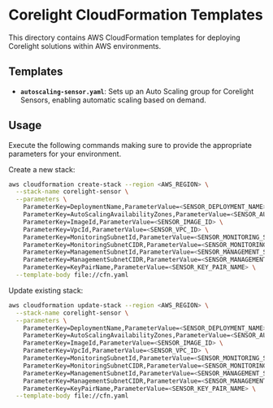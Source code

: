 # Corelight CloudFormation Templates

This directory contains AWS CloudFormation templates for deploying Corelight
solutions within AWS environments.

## Templates

- **`autoscaling-sensor.yaml`**: Sets up an Auto Scaling group for Corelight Sensors,
    enabling automatic scaling based on demand.

## Usage

Execute the following commands making sure to provide the appropriate
parameters for your environment.

Create a new stack:

```bash
aws cloudformation create-stack --region <AWS_REGION> \
  --stack-name corelight-sensor \
  --parameters \
    ParameterKey=DeploymentName,ParameterValue=<SENSOR_DEPLOYMENT_NAME> \
    ParameterKey=AutoScalingAvailabilityZones,ParameterValue=<SENSOR_AUTO_SCALING_AVAILABILITY_ZONES> \
    ParameterKey=ImageId,ParameterValue=<SENSOR_IMAGE_ID> \
    ParameterKey=VpcId,ParameterValue=<SENSOR_VPC_ID> \
    ParameterKey=MonitoringSubnetId,ParameterValue=<SENSOR_MONITORING_SUBNET_ID> \
    ParameterKey=MonitoringSubnetCIDR,ParameterValue=<SENSOR_MONITORING_SUBNET_CIDR> \
    ParameterKey=ManagementSubnetId,ParameterValue=<SENSOR_MANAGEMENT_SUBNET_ID> \
    ParameterKey=ManagementSubnetCIDR,ParameterValue=<SENSOR_MANAGEMENT_SUBNET_CIDR> \
    ParameterKey=KeyPairName,ParameterValue=<SENSOR_KEY_PAIR_NAME> \
  --template-body file://cfn.yaml
```

Update existing stack:

```bash
aws cloudformation update-stack --region <AWS_REGION> \
  --stack-name corelight-sensor \
  --parameters \
    ParameterKey=DeploymentName,ParameterValue=<SENSOR_DEPLOYMENT_NAME> \
    ParameterKey=AutoScalingAvailabilityZones,ParameterValue=<SENSOR_AUTO_SCALING_AVAILABILITY_ZONES> \
    ParameterKey=ImageId,ParameterValue=<SENSOR_IMAGE_ID> \
    ParameterKey=VpcId,ParameterValue=<SENSOR_VPC_ID> \
    ParameterKey=MonitoringSubnetId,ParameterValue=<SENSOR_MONITORING_SUBNET_ID> \
    ParameterKey=MonitoringSubnetCIDR,ParameterValue=<SENSOR_MONITORING_SUBNET_CIDR> \
    ParameterKey=ManagementSubnetId,ParameterValue=<SENSOR_MANAGEMENT_SUBNET_ID> \
    ParameterKey=ManagementSubnetCIDR,ParameterValue=<SENSOR_MANAGEMENT_SUBNET_CIDR> \
    ParameterKey=KeyPairName,ParameterValue=<SENSOR_KEY_PAIR_NAME> \
  --template-body file://cfn.yaml
```
